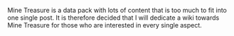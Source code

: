 Mine Treasure is a data pack with lots of content that is too much to fit into one single post. It is therefore decided that I will dedicate a wiki towards Mine Treasure for those who are interested in every single aspect. 
